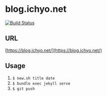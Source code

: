 # blog.ichyo.net
[![Build Status](https://travis-ci.org/ichyo/blog.ichyo.net.svg?branch=master)](https://travis-ci.org/ichyo/blog.ichyo.net)

## URL
[https://blog.ichyo.net/](https://blog.ichyo.net/)

## Usage
1. `$ new.sh title date`
2. `$ bundle exec jekyll serve`
3. `$ git push`
